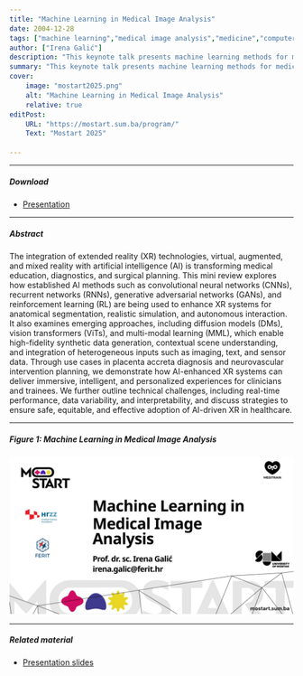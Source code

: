 ```yaml
---
title: "Machine Learning in Medical Image Analysis" 
date: 2004-12-28
tags: ["machine learning","medical image analysis","medicine","computer vision"]
author: ["Irena Galić"]
description: "This keynote talk presents machine learning methods for medical image analysis. " 
summary: "This keynote talk presents machine learning methods for medical image analysis." 
cover:
    image: "mostart2025.png"
    alt: "Machine Learning in Medical Image Analysis"
    relative: true
editPost:
    URL: "https://mostart.sum.ba/program/"
    Text: "Mostart 2025"

---
```


---

##### Download

+ [Presentation](mostart2025_presentation.pdf)

---

##### Abstract

The integration of extended reality (XR) technologies, virtual, augmented, and mixed reality with artificial intelligence (AI) is transforming medical education, diagnostics, and surgical planning. This mini review explores how established AI methods such as convolutional neural networks (CNNs), recurrent networks (RNNs), generative adversarial networks (GANs), and reinforcement learning (RL) are being used to enhance XR systems for anatomical segmentation, realistic simulation, and autonomous interaction. It also examines emerging approaches, including diffusion models (DMs), vision transformers (ViTs), and multi-modal learning (MML), which enable high-fidelity synthetic data generation, contextual scene understanding, and integration of heterogeneous inputs such as imaging, text, and sensor data. Through use cases in placenta accreta diagnosis and neurovascular intervention planning, we demonstrate how AI-enhanced XR systems can deliver immersive, intelligent, and personalized experiences for clinicians and trainees. We further outline technical challenges, including real-time performance, data variability, and interpretability, and discuss strategies to ensure safe, equitable, and effective adoption of AI-driven XR in healthcare.

---

##### Figure 1: Machine Learning in Medical Image Analysis

![](mostart2025.png)

---

##### Related material

+ [Presentation slides](mostart2025_presentation.pdf)

